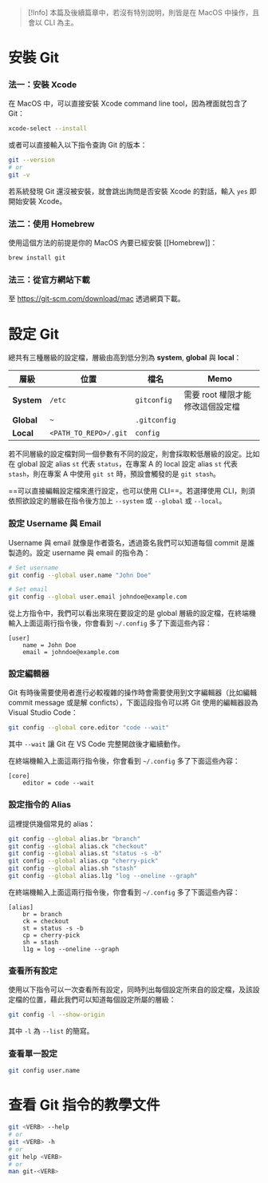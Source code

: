 > [!Info]
> 本篇及後續篇章中，若沒有特別說明，則皆是在 MacOS 中操作，且會以 CLI 為主。

# 安裝 Git

### 法一：安裝 Xcode

在 MacOS 中，可以直接安裝 Xcode command line tool，因為裡面就包含了 Git：

```bash
xcode-select --install
```

或者可以直接輸入以下指令查詢 Git 的版本：

```bash
git --version
# or
git -v
```

若系統發現 Git 還沒被安裝，就會跳出詢問是否安裝 Xcode 的對話，輸入 `yes` 即開始安裝 Xcode。

### 法二：使用 Homebrew

使用這個方法的前提是你的 MacOS 內要已經安裝 [[Homebrew]]：

```bash
brew install git
```

### 法三：從官方網站下載

至 <https://git-scm.com/download/mac> 透過網頁下載。

# 設定 Git

總共有三種層級的設定檔，層級由高到低分別為 **system**, **global** 與 **local**：

|層級|位置|檔名|Memo|
|---|---|---|---|
|**System**|`/etc`|`gitconfig`|需要 root 權限才能修改這個設定檔|
|**Global**|`~`|`.gitconfig`||
|**Local**|`<PATH_TO_REPO>/.git`|`config`||

若不同層級的設定檔對同一個參數有不同的設定，則會採取較低層級的設定。比如在 global 設定 alias `st` 代表 `status`，在專案 A 的 local 設定 alias `st` 代表 `stash`，則在專案 A 中使用 `git st` 時，預設會觸發的是 `git stash`。 

==可以直接編輯設定檔來進行設定，也可以使用 CLI==。若選擇使用 CLI，則須依照欲設定的層級在指令後方加上 `--system` 或 `--global` 或 `--local`。

### 設定 Username 與 Email

Username 與 email 就像是作者簽名，透過簽名我們可以知道每個 commit 是誰製造的。設定 username 與 email 的指令為：

```bash
# Set username
git config --global user.name "John Doe"

# Set email
git config --global user.email johndoe@example.com
```

從上方指令中，我們可以看出來現在要設定的是 global 層級的設定檔，在終端機輸入上面這兩行指令後，你會看到 `~/.config` 多了下面這些內容：

```properties
[user]
	name = John Doe
	email = johndoe@example.com
```

### 設定編輯器

Git 有時後需要使用者進行必較複雜的操作時會需要使用到文字編輯器（比如編輯 commit message 或是解 conficts），下面這段指令可以將 Git 使用的編輯器設為 Visual Studio Code：

```bash
git config --global core.editor "code --wait"
```

其中 `--wait` 讓 Git 在 VS Code 完整開啟後才繼續動作。

在終端機輸入上面這兩行指令後，你會看到 `~/.config` 多了下面這些內容：

```properties
[core]
	editor = code --wait
```

### 設定指令的 Alias

這裡提供幾個常見的 alias：

```bash
git config --global alias.br "branch"
git config --global alias.ck "checkout"
git config --global alias.st "status -s -b"
git config --global alias.cp "cherry-pick"
git config --global alias.sh "stash"
git config --global alias.l1g "log --oneline --graph"
```

在終端機輸入上面這兩行指令後，你會看到 `~/.config` 多了下面這些內容：

```properties
[alias]
    br = branch
    ck = checkout
	st = status -s -b
	cp = cherry-pick
	sh = stash
	l1g = log --oneline --graph
```

### 查看所有設定

使用以下指令可以一次查看所有設定，同時列出每個設定所來自的設定檔，及該設定檔的位置，藉此我們可以知道每個設定所屬的層級：

```bash
git config -l --show-origin
```

其中 `-l` 為 `--list` 的簡寫。

### 查看單一設定

```bash
git config user.name
```

# 查看 Git 指令的教學文件

```bash
git <VERB> --help
# or
git <VERB> -h
# or
git help <VERB>
# or
man git-<VERB>
```
